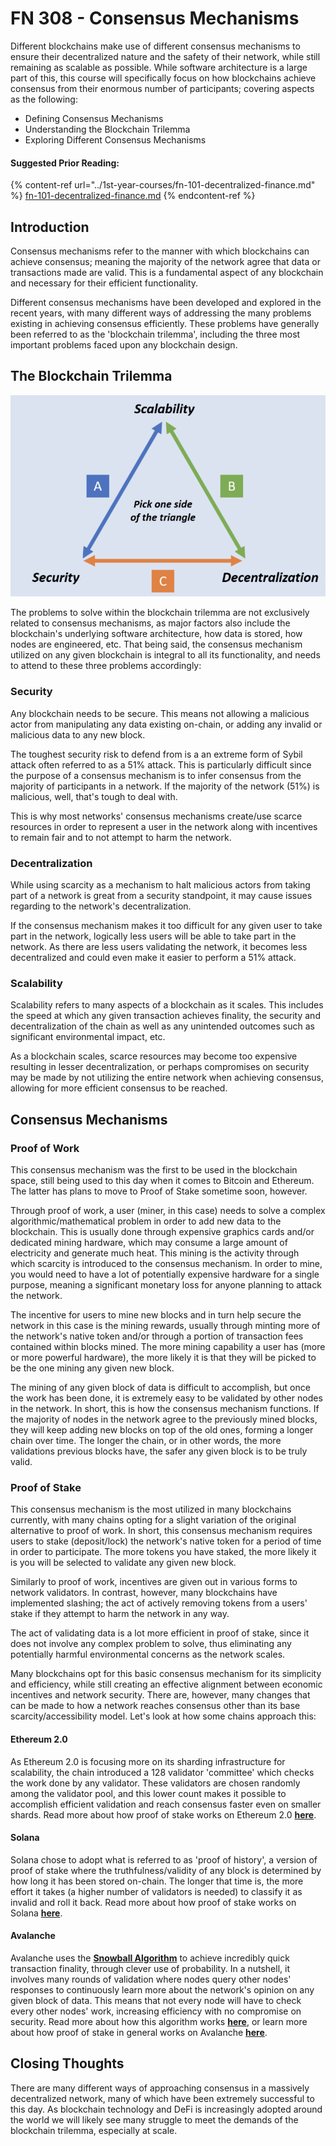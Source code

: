 # FN 308 - Consensus Mechanisms

Different blockchains make use of different consensus mechanisms to ensure their decentralized nature and the safety of their network, while still remaining as scalable as possible. While software architecture is a large part of this, this course will specifically focus on how blockchains achieve consensus from their enormous number of participants; covering aspects as the following:

* Defining Consensus Mechanisms
* Understanding the Blockchain Trilemma
* Exploring Different Consensus Mechanisms

#### Suggested Prior Reading:

{% content-ref url="../1st-year-courses/fn-101-decentralized-finance.md" %}
[fn-101-decentralized-finance.md](../1st-year-courses/fn-101-decentralized-finance.md)
{% endcontent-ref %}

## Introduction

Consensus mechanisms refer to the manner with which blockchains can achieve consensus; meaning the majority of the network agree that data or transactions made are valid. This is a fundamental aspect of any blockchain and necessary for their efficient functionality.

Different consensus mechanisms have been developed and explored in the recent years, with many different ways of addressing the many problems existing in achieving consensus efficiently. These problems have generally been referred to as the 'blockchain trilemma', including the three most important problems faced upon any blockchain design.

## The Blockchain Trilemma

![](<../../.gitbook/assets/image (9).png>)

The problems to solve within the blockchain trilemma are not exclusively related to consensus mechanisms, as major factors also include the blockchain's underlying software architecture, how data is stored, how nodes are engineered, etc. That being said, the consensus mechanism utilized on any given blockchain is integral to all its functionality, and needs to attend to these three problems accordingly:

### Security

Any blockchain needs to be secure. This means not allowing a malicious actor from manipulating any data existing on-chain, or adding any invalid or malicious data to any new block.

The toughest security risk to defend from is a an extreme form of Sybil attack often referred to as a 51% attack. This is particularly difficult since the purpose of a consensus mechanism is to infer consensus from the majority of participants in a network. If the majority of the network (51%) is malicious, well, that's tough to deal with.

This is why most networks' consensus mechanisms create/use scarce resources in order to represent a user in the network along with incentives to remain fair and to not attempt to harm the network.

### Decentralization

While using scarcity as a mechanism to halt malicious actors from taking part of a network is great from a security standpoint, it may cause issues regarding to the network's decentralization.

If the consensus mechanism makes it too difficult for any given user to take part in the network, logically less users will be able to take part in the network. As there are less users validating the network, it becomes less decentralized and could even make it easier to perform a 51% attack.

### Scalability

Scalability refers to many aspects of a blockchain as it scales. This includes the speed at which any given transaction achieves finality, the security and decentralization of the chain as well as any unintended outcomes such as significant environmental impact, etc.

As a blockchain scales, scarce resources may become too expensive resulting in lesser decentralization, or perhaps compromises on security may be made by not utilizing the entire network when achieving consensus, allowing for more efficient consensus to be reached.

## Consensus Mechanisms

### Proof of Work

This consensus mechanism was the first to be used in the blockchain space, still being used to this day when it comes to Bitcoin and Ethereum. The latter has plans to move to Proof of Stake sometime soon, however.

Through proof of work, a user (miner, in this case) needs to solve a complex algorithmic/mathematical problem in order to add new data to the blockchain. This is usually done through expensive graphics cards and/or dedicated mining hardware, which may consume a large amount of electricity and generate much heat. This mining is the activity through which scarcity is introduced to the consensus mechanism. In order to mine, you would need to have a lot of potentially expensive hardware for a single purpose, meaning a significant monetary loss for anyone planning to attack the network.

The incentive for users to mine new blocks and in turn help secure the network in this case is the mining rewards, usually through minting more of the network's native token and/or through a portion of transaction fees contained within blocks mined. The more mining capability a user has (more or more powerful hardware), the more likely it is that they will be picked to be the one mining  any given new block.

The mining of any given block of data is difficult to accomplish, but once the work has been done, it is extremely easy to be validated by other nodes in the network. In short, this is how the consensus mechanism functions. If the majority of nodes in the network agree to the previously mined blocks, they will keep adding new blocks on top of the old ones, forming a longer chain over time. The longer the chain, or in other words, the more validations previous blocks have, the safer any given block is to be truly valid.

### Proof of Stake

This consensus mechanism is the most utilized in many blockchains currently, with many chains opting for a slight variation of the original alternative to proof of work. In short, this consensus mechanism requires users to stake (deposit/lock) the network's native token for a period of time in order to participate. The more tokens you have staked, the more likely it is you will be selected to validate any given new block.

Similarly to proof of work, incentives are given out in various forms to network validators. In contrast, however, many blockchains have implemented slashing; the act of actively removing tokens from a users' stake if they attempt to harm the network in any way.

The act of validating data is a lot more efficient in proof of stake, since it does not involve any complex problem to solve, thus eliminating any potentially harmful environmental concerns as the network scales.

Many blockchains opt for this basic consensus mechanism for its simplicity and efficiency, while still creating an effective alignment between economic incentives and network security. There are, however, many changes that can be made to how a network reaches consensus other than its base scarcity/accessibility model. Let's look at how some chains approach this:

#### Ethereum 2.0

As Ethereum 2.0 is focusing more on its sharding infrastructure for scalability, the chain introduced a 128 validator 'committee' which checks the work done by any validator. These validators are chosen randomly among the validator pool, and this lower count makes it possible to accomplish efficient validation and reach consensus faster even on smaller shards. Read more about how proof of stake works on Ethereum 2.0 [**here**](https://ethereum.org/en/developers/docs/consensus-mechanisms/pos/).

#### Solana

Solana chose to adopt what is referred to as 'proof of history', a version of proof of stake where the truthfulness/validity of any block is determined by how long it has been stored on-chain. The longer that time is, the more effort it takes (a higher number of validators is needed) to classify it as invalid and roll it back. Read more about how proof of stake works on Solana [**here**](https://solana.com/news/proof-of-history).

#### Avalanche

Avalanche uses the [**Snowball Algorithm**](https://www.youtube.com/watch?v=AXrrqtFlGow\&t=357s) to achieve incredibly quick transaction finality, through clever use of probability. In a nutshell, it involves many rounds of validation where nodes query other nodes' responses to continuously learn more about the network's opinion on any given block of data. This means that not every node will have to check every other nodes' work, increasing efficiency with no compromise on security. Read more about how this algorithm works [**here**](https://docs.avax.network/learn/platform-overview/avalanche-consensus), or learn more about how proof of stake in general works on Avalanche [**here**](https://docs.avax.network/learn/platform-overview/staking).

## Closing Thoughts

There are many different ways of approaching consensus in a massively decentralized network, many of which have been extremely successful to this day. As blockchain technology and DeFi is increasingly adopted around the world we will likely see many struggle to meet the demands of the blockchain trilemma, especially at scale.
